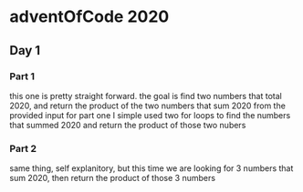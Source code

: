 # adventOfCode 2020

## Day 1

### Part 1

this one is pretty straight forward. the goal is find two numbers that total 2020, and return the product of the two numbers that sum 2020 from the provided input for part one I simple used two for loops to find the numbers that summed 2020 and return the product of those two nubers

### Part 2

same thing, self explanitory, but this time we are looking for 3 numbers that sum 2020,  then return the product of those 3 numbers